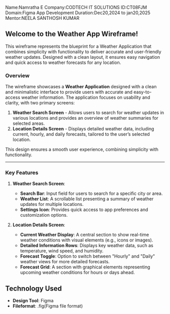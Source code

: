 Name:Namratha E
Company:CODTECH IT SOLUTIONS
ID:CT08FJM
Domain:Figma App Development
Duration:Dec20,2024 to jan20,2025
Mentor:NEELA SANTHOSH KUMAR

## Welcome to the Weather App Wireframe!
This wireframe represents the blueprint for a Weather Application that combines simplicity with functionality to deliver accurate and user-friendly weather updates. Designed with a clean layout, it ensures easy navigation and quick access to weather forecasts for any location.

### Overview  
The wireframe showcases a **Weather Application** designed with a clean and minimalistic interface to provide users with accurate and easy-to-access weather information. The application focuses on usability and clarity, with two primary screens:  

1. **Weather Search Screen** - Allows users to search for weather updates in various locations and provides an overview of weather summaries for selected areas.  
2. **Location Details Screen** - Displays detailed weather data, including current, hourly, and daily forecasts, tailored to the user’s selected location.  

This design ensures a smooth user experience, combining simplicity with functionality.

---

### Key Features  
1. **Weather Search Screen**:  
   - **Search Bar**: Input field for users to search for a specific city or area.  
   - **Weather List**: A scrollable list presenting a summary of weather updates for multiple locations.  
   - **Settings Icon**: Provides quick access to app preferences and customization options.

2. **Location Details Screen**:  
   - **Current Weather Display**: A central section to show real-time weather conditions with visual elements (e.g., icons or images).  
   - **Detailed Information Rows**: Displays key weather data, such as temperature, wind speed, and humidity.  
   - **Forecast Toggle**: Option to switch between "Hourly" and "Daily" weather views for more detailed forecasts.  
   - **Forecast Grid**: A section with graphical elements representing upcoming weather conditions for hours or days ahead.

## Technology Used
   - **Design Tool**: Figma
   - **Fileformat**: .fig(Figma file format)
     
   
   
